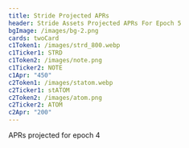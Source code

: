 ```yaml
---
title: Stride Projected APRs
header: Stride Assets Projected APRs For Epoch 5
bgImage: /images/bg-2.png
cards: twoCard
c1Token1: /images/strd_800.webp
c1Ticker1: STRD
c1Token2: /images/note.png
c1Ticker2: NOTE
c1Apr: "450"
c2Token1: /images/statom.webp
c2Ticker1: stATOM
c2Token2: /images/atom.png
c2Ticker2: ATOM
c2Apr: "200"
---
```

A﻿PRs projected for epoch 4